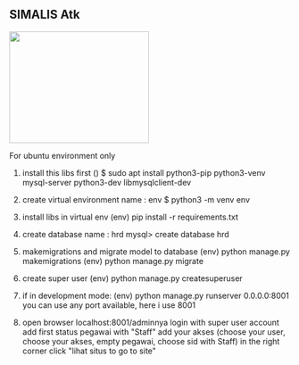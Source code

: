 ## SIMALIS Atk

<img align="center" src="https://static.vecteezy.com/system/resources/previews/024/029/499/original/school-item-pencil-with-transparent-background-free-png.png" width="250" height="200">

For ubuntu environment only

1.  install this libs first ()
    $ sudo apt install python3-pip python3-venv mysql-server python3-dev libmysqlclient-dev

2.  create virtual environment name : env
    $ python3 -m venv env    

3.  install libs in virtual env
    (env) pip install -r requirements.txt

4.  create database name : hrd
    mysql> create database hrd

5.  makemigrations and migrate model to database
    (env) python manage.py makemigrations
    (env) python manage.py migrate

6.  create super user
    (env) python manage.py createsuperuser

7.  if in development mode:
    (env) python manage.py runserver 0.0.0.0:8001
    you can use any port available, here i use 8001

8.  open browser
    localhost:8001/adminnya
    login with super user account
    add first status pegawai with "Staff"
    add your akses (choose your user, choose your akses, empty pegawai, choose sid with Staff)
    in the right corner click "lihat situs to go to site"
